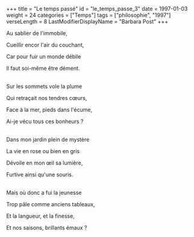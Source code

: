 +++
title = "Le temps passé"
id = "le_temps_passe_3"
date = 1997-01-03
weight = 24
categories = ["Temps"]
tags = ["philosophie", "1997"]
verseLength = 8
LastModifierDisplayName = "Barbara Post"
+++

Au sablier de l'immobile,

Cueillir encor l'air du couchant,

Car pour fuir un monde débile

Il faut soi-même être dément.

 \
Sur les sommets vole la plume

Qui retraçait nos tendres cœurs,

Face à la mer, pieds dans l'écume,

Ai-je vécu tous ces bonheurs ?

 \
Dans mon jardin plein de mystère

La vie en rose ou bien en gris

Dévoile en mon œil sa lumière,

Furtive ainsi qu'une souris.

 \
Mais où donc a fui la jeunesse

Trop pâle comme anciens tableaux,

Et la langueur, et la finesse,

Et nos saisons, brillants émaux ?
